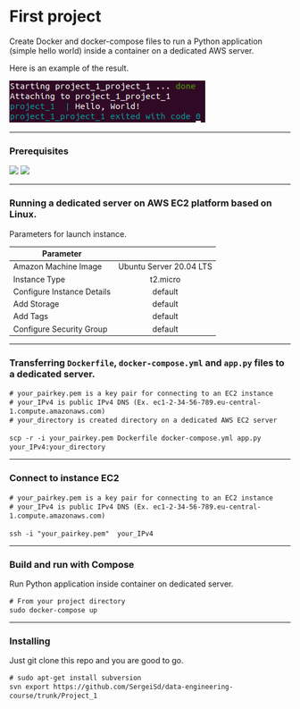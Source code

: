 # First project

Create Docker and docker-compose files to run a Python application (simple hello world) inside a container on a dedicated AWS server.

Here is an example of the result.

![result](https://github.com/SergeiSd/data-engineering-course/blob/main/Project_1/images/result.png)

---

### Prerequisites

![](https://img.shields.io/badge/Docker-19.03.8-inactivegreen) ![](https://img.shields.io/badge/docker--compose-1.25.0-inactivegreen)

---

### Running a dedicated server on AWS EC2 platform based on Linux.

Parameters for launch instance.

| Parameter                  |                         |
| ---------------------------|:-----------------------:|
| Amazon Machine Image       | Ubuntu Server 20.04 LTS |
| Instance Type              | t2.micro                | 
| Configure Instance Details | default                 |
| Add Storage                | default                 |
| Add Tags                   | default                 |
| Configure Security Group   | default                 |

---

### Transferring `Dockerfile`, `docker-compose.yml` and `app.py` files to a dedicated server.

    # your_pairkey.pem is a key pair for connecting to an EC2 instance
    # your_IPv4 is public IPv4 DNS (Ex. ec1-2-34-56-789.eu-central-1.compute.amazonaws.com)
    # your_directory is created directory on a dedicated AWS EC2 server
    
    scp -r -i your_pairkey.pem Dockerfile docker-compose.yml app.py your_IPv4:your_directory

---

### Connect to instance EC2
        
    # your_pairkey.pem is a key pair for connecting to an EC2 instance
    # your_IPv4 is public IPv4 DNS (Ex. ec1-2-34-56-789.eu-central-1.compute.amazonaws.com)
        
    ssh -i "your_pairkey.pem"  your_IPv4

---    
    
### Build and run with Compose

Run Python application inside container on dedicated server.

    # From your project directory
    sudo docker-compose up

---

### Installing

Just git clone this repo and you are good to go.
    
    # sudo apt-get install subversion
    svn export https://github.com/SergeiSd/data-engineering-course/trunk/Project_1
